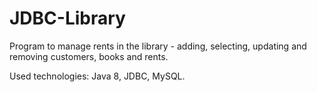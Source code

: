 # JDBC-Library
Program to manage rents in the library - adding, selecting, updating and removing customers, books and rents.

Used technologies: Java 8, JDBC, MySQL.
